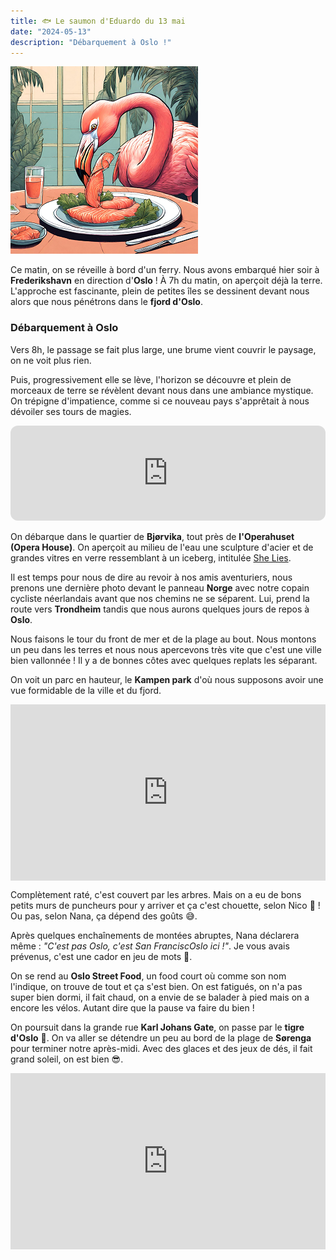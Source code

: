 ```yaml
---
title: 🐟 Le saumon d'Eduardo du 13 mai
date: "2024-05-13"
description: "Débarquement à Oslo !"
---
```


![Saumon d'Eduardo](../saumon_eduardo.png)

Ce matin, on se réveille à bord d'un ferry. Nous avons embarqué hier soir à **Frederikshavn** en direction d'**Oslo** ! À 7h du matin, on aperçoit déjà la terre. L'approche est fascinante, plein de petites îles se dessinent devant nous alors que nous pénétrons dans le **fjord d'Oslo**.

### Débarquement à Oslo
Vers 8h, le passage se fait plus large, une brume vient couvrir le paysage, on ne voit plus rien. 

Puis, progressivement elle se lève, l'horizon se découvre et plein de morceaux de terre se révèlent devant nous dans une ambiance mystique. On trépigne d'impatience, comme si ce nouveau pays s'apprêtait à nous dévoiler ses tours de magies.

<iframe style="border-radius:12px" src="https://open.spotify.com/embed/track/23khhseCLQqVMCIT1WMAns?utm_source=generator" width="100%" height="152" frameBorder="0" allow="autoplay; clipboard-write; encrypted-media; picture-in-picture" loading="lazy"></iframe>

On débarque dans le quartier de **Bjørvika**, tout près de **l'Operahuset (Opera House)**. On aperçoit au milieu de l'eau une sculpture d'acier et de grandes vitres en verre ressemblant à un iceberg, intitulée [She Lies](https://en.m.wikipedia.org/wiki/She_Lies).

Il est temps pour nous de dire au revoir à nos amis aventuriers, nous prenons une dernière photo devant le panneau **Norge** avec notre copain cycliste néerlandais avant que nos chemins ne se séparent. Lui, prend la route vers **Trondheim** tandis que nous aurons quelques jours de repos à **Oslo**.

Nous faisons le tour du front de mer et de la plage au bout. Nous montons un peu dans les terres et nous nous apercevons très vite que c'est une ville bien vallonnée ! Il y a de bonnes côtes avec quelques replats les séparant.

On voit un parc en hauteur, le **Kampen park** d'où nous supposons avoir une vue formidable de la ville et du fjord.

<div style="width: 100%; height: 0; position: relative; padding-bottom: 56%;"><iframe src="https://giphy.com/embed/q49YSnLzrvghiyKBAR" style="top: 0; left: 0; width: 100%; height: 100%; position: absolute; border: 0;" allowfullscreen scrolling="no" allow="encrypted-media;" class="giphy-embed"></iframe></div>

Complètement raté, c'est couvert par les arbres. Mais on a eu de bons petits murs de puncheurs pour y arriver et ça c'est chouette, selon Nico 💪 ! Ou pas, selon Nana, ça dépend des goûts 😅.

Après quelques enchaînements de montées abruptes, Nana déclarera même : *"C'est pas Oslo, c'est San FranciscOslo ici !"*. Je vous avais prévenus, c'est une cador en jeu de mots 🤭.

On se rend au **Oslo Street Food**, un food court où comme son nom l'indique, on trouve de tout et ça s'est bien. On est fatigués, on n'a pas super bien dormi, il fait chaud, on a envie de se balader à pied mais on a encore les vélos. Autant dire que la pause va faire du bien !

On poursuit dans la grande rue **Karl Johans Gate**, on passe par le **tigre d'Oslo** 🐯. On va aller se détendre un peu au bord de la plage de **Sørenga** pour terminer notre après-midi. Avec des glaces et des jeux de dés, il fait grand soleil, on est bien 😎.

<div style="width: 100%; height: 0; position: relative; padding-bottom: 56%;"><iframe src="https://giphy.com/embed/A6aHBCFqlE0Rq" style="top: 0; left: 0; width: 100%; height: 100%; position: absolute; border: 0;" allowfullscreen scrolling="no" allow="encrypted-media;" class="giphy-embed"></iframe></div>